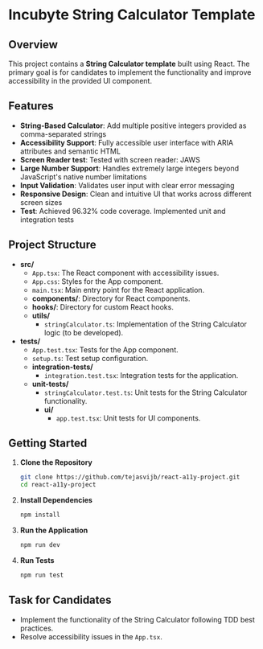 # Incubyte String Calculator Template

## Overview

This project contains a **String Calculator template** built using React. The primary goal is for candidates to implement the functionality and improve accessibility in the provided UI component.

## Features

-   **String-Based Calculator**: Add multiple positive integers provided as comma-separated strings
-   **Accessibility Support**: Fully accessible user interface with ARIA attributes and semantic HTML
-   **Screen Reader test**: Tested with screen reader: JAWS
-   **Large Number Support**: Handles extremely large integers beyond JavaScript's native number limitations
-   **Input Validation**: Validates user input with clear error messaging
-   **Responsive Design**: Clean and intuitive UI that works across different screen sizes
-   **Test**: Achieved 96.32% code coverage. Implemented unit and integration tests

## Project Structure

-   **src/**
    -   `App.tsx`: The React component with accessibility issues.
    -   `App.css`: Styles for the App component.
    -   `main.tsx`: Main entry point for the React application.
    -   **components/**: Directory for React components.
    -   **hooks/**: Directory for custom React hooks.
    -   **utils/**
        -   `stringCalculator.ts`: Implementation of the String Calculator logic (to be developed).
-   **tests/**
    -   `App.test.tsx`: Tests for the App component.
    -   `setup.ts`: Test setup configuration.
    -   **integration-tests/**
        -   `integration.test.tsx`: Integration tests for the application.
    -   **unit-tests/**
        -   `stringCalculator.test.ts`: Unit tests for the String Calculator functionality.
        -   **ui/**
            -   `app.test.tsx`: Unit tests for UI components.

## Getting Started

1. **Clone the Repository**

    ```bash
    git clone https://github.com/tejasvijb/react-a11y-project.git
    cd react-a11y-project
    ```

2. **Install Dependencies**

    ```bash
    npm install
    ```

3. **Run the Application**

    ```bash
    npm run dev
    ```

4. **Run Tests**

    ```bash
    npm run test
    ```

## Task for Candidates

-   Implement the functionality of the String Calculator following TDD best practices.
-   Resolve accessibility issues in the `App.tsx`.
